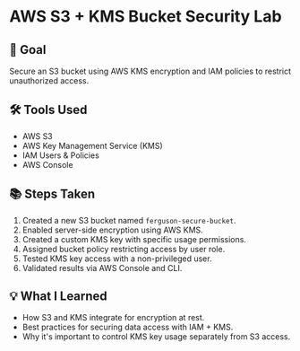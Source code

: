 # AWS S3 + KMS Bucket Security Lab

## 🎯 Goal
Secure an S3 bucket using AWS KMS encryption and IAM policies to restrict unauthorized access.

## 🛠 Tools Used
- AWS S3
- AWS Key Management Service (KMS)
- IAM Users & Policies
- AWS Console

## 📚 Steps Taken
1. Created a new S3 bucket named `ferguson-secure-bucket`.
2. Enabled server-side encryption using AWS KMS.
3. Created a custom KMS key with specific usage permissions.
4. Assigned bucket policy restricting access by user role.
5. Tested KMS key access with a non-privileged user.
6. Validated results via AWS Console and CLI.

## 💡 What I Learned
- How S3 and KMS integrate for encryption at rest.
- Best practices for securing data access with IAM + KMS.
- Why it's important to control KMS key usage separately from S3 access.
